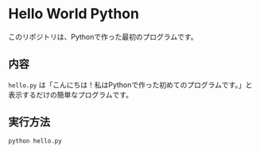 # Hello World Python

このリポジトリは、Pythonで作った最初のプログラムです。

## 内容

`hello.py` は「こんにちは！私はPythonで作った初めてのプログラムです。」と表示するだけの簡単なプログラムです。

## 実行方法

```bash
python hello.py
